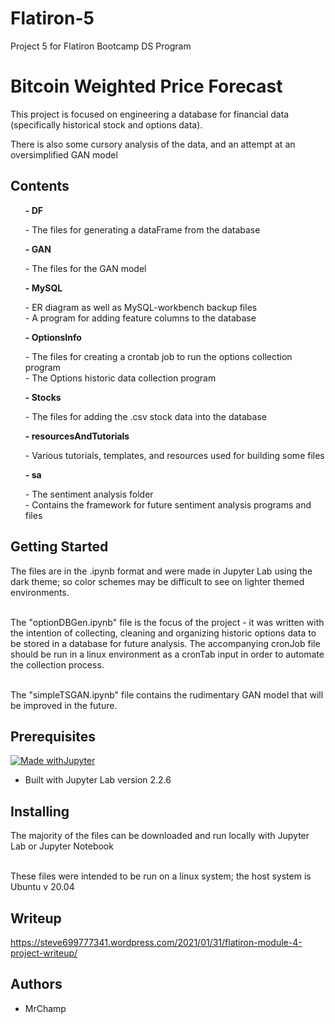 # Flatiron-5
Project 5 for Flatiron Bootcamp DS Program

# Bitcoin Weighted Price Forecast
<p>This project is focused on engineering a database for financial data (specifically historical stock and options data).

There is also some cursory analysis of the data, and an attempt at an oversimplified GAN model</p>

## Contents
 <ul><b>- DF </b></br>
      <p>- The files for generating a dataFrame from the database</p></ul>
 <ul><b>- GAN </b></br>
      <p>- The files for the GAN model</p></ul>
 <ul><b>- MySQL </b></br>
      <p>- ER diagram as well as MySQL-workbench backup files</br>
         - A program for adding feature columns to the database</p></ul>
 <ul><b>- OptionsInfo </b></br>
      <p>- The files for creating a crontab job to run the options collection program</br>
         - The Options historic data collection program</p></ul>
 <ul><b>- Stocks</b></br>
      <p>- The files for adding the .csv stock data into the database</p></ul>
 <ul><b>- resourcesAndTutorials</b></br>
      <p>- Various tutorials, templates, and resources used for building some files</p></ul>
 <ul><b>- sa</b></br>
      <p>- The sentiment analysis folder</br>
         - Contains the framework for future sentiment analysis programs and files</p></ul>


## Getting Started
<p>The files are in the .ipynb format and were made in Jupyter Lab using the dark theme; so color schemes may be difficult to see on lighter themed environments.</br></br>

The "optionDBGen.ipynb" file is the focus of the project - it was written with the intention of collecting, cleaning and organizing historic options data to be stored in a database for future analysis. The accompanying cronJob file should be run in a linux environment as a cronTab input in order to automate the collection process.</br></br>

The "simpleTSGAN.ipynb" file contains the rudimentary GAN model that will be improved in the future.
</p>

## Prerequisites
[![Made withJupyter](https://img.shields.io/badge/Made%20with-Jupyter-orange?style=for-the-badge&logo=Jupyter)](https://jupyter.org/try)
 - Built with Jupyter Lab version 2.2.6
## Installing
<p>The majority of the files can be downloaded and run locally with Jupyter Lab or Jupyter Notebook</br></br>

These files were intended to be run on a linux system; the host system is Ubuntu v 20.04
</p>

## Writeup
https://steve699777341.wordpress.com/2021/01/31/flatiron-module-4-project-writeup/
## Authors
- MrChamp
